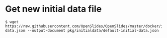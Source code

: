 # Get new initial data file

    $ wget https://raw.githubusercontent.com/OpenSlides/OpenSlides/master/docker/initial-data.json --output-document pkg/initialdata/default-initial-data.json

